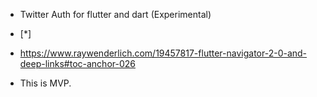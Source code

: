 - Twitter Auth for flutter and dart (Experimental)
- [*] [](https://stackoverflow.com/questions/65630743/how-to-solve-flutter-web-api-cors-error-only-with-dart-code)

- https://www.raywenderlich.com/19457817-flutter-navigator-2-0-and-deep-links#toc-anchor-026

- This is MVP.